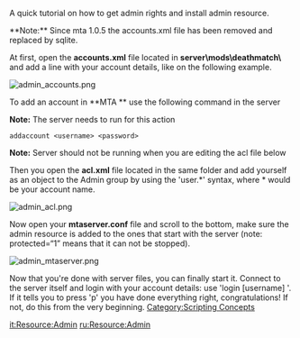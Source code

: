 A quick tutorial on how to get admin rights and install admin resource.

<section name="MTA 1.0.0 and lower" class="server" show="false">
**Note:** Since mta 1.0.5 the accounts.xml file has been removed and replaced by sqlite.

At first, open the **accounts.xml** file located in **server\\mods\\deathmatch\\** and add a line with your account details, like on the following example.

![admin\_accounts.png](/images/admin_accounts.png)

</section>
To add an account in **MTA ** use the following command in the server

**Note:** The server needs to run for this action

    addaccount <username> <password>

**Note:** Server should not be running when you are editing the acl file below

Then you open the **acl.xml** file located in the same folder and add yourself as an object to the Admin group by using the 'user.\*' syntax, where \* would be your account name.

![admin\_acl.png](/images/admin_acl.png)

Now open your **mtaserver.conf** file and scroll to the bottom, make sure the admin resource is added to the ones that start with the server (note: protected=“1” means that it can not be stopped).

![admin\_mtaserver.png](/images/admin_mtaserver.png)

Now that you're done with server files, you can finally start it. Connect to the server itself and login with your account details: use 'login \[username\] <password>'. If it tells you to press 'p' you have done everything right, congratulations! If not, do this from the very beginning. [Category:Scripting Concepts](/docs/category:scripting_concepts.md "wikilink")

[it:<Resource:Admin>](/docs/it:resource:admin.md "wikilink") [ru:<Resource:Admin>](/docs/ru:resource:admin.md "wikilink")

